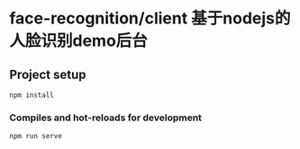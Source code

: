 # face-recognition/client 基于nodejs的人脸识别demo后台

## Project setup
```
npm install
```

### Compiles and hot-reloads for development
```
npm run serve
```
